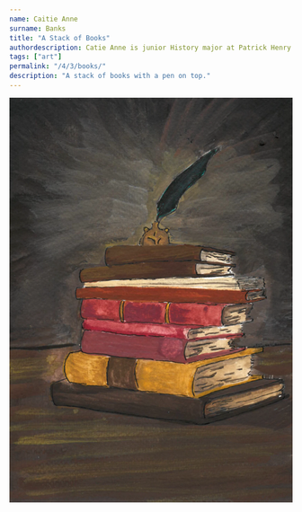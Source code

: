 ```yaml
---
name: Caitie Anne
surname: Banks
title: "A Stack of Books"
authordescription: Catie Anne is junior History major at Patrick Henry College. 
tags: ["art"]
permalink: "/4/3/books/"
description: "A stack of books with a pen on top."
---
```

![A stack of books with a pen on top](/assets/images/4-3-cover-cropped.webp)